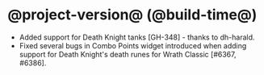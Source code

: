 # @project-version@ (@build-time@)

* Added support for Death Knight tanks [GH-348] - thanks to dh-harald.
* Fixed several bugs in Combo Points widget introduced when adding support for Death Knight's death runes for Wrath Classic [#6367, #6386].